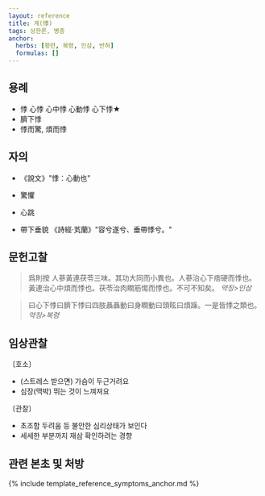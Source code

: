 ```yaml
---
layout: reference
title: 계(悸)
tags: 상한론, 병증
anchor:
  herbs: [황련, 복령, 인삼, 반하]
  formulas: []
---
```



## 용례

* 悸 心悸 心中悸 心動悸 心下悸★
* 臍下悸
* 悸而驚, 煩而悸

## 자의

* 《說文》"悸：心動也"

* 驚懼
* 心跳
* 帶下垂貌 《詩經·芄蘭》"容兮遂兮、垂帶悸兮。"

## 문헌고찰

> 爲則按 人蔘黃連茯苓三味。其功大同而小異也。人蔘治心下痞硬而悸也。黃連治心中煩而悸也。茯苓治肉瞤筋惕而悸也。不可不知矣。 _약징>인삼_

> 曰心下悸曰臍下悸曰四肢聶聶動曰身瞤動曰頭眩曰煩躁。一是皆悸之類也。_약징>복령_



## 임상관찰

〔호소〕

* (스트레스 받으면) 가슴이 두근거려요
* 심장(맥박) 뛰는 것이 느껴져요

〔관찰〕

* 초조함 두려움 등 불안한 심리상태가 보인다
* 세세한 부분까지 재삼 확인하려는 경향


## 관련 본초 및 처방


{% include template_reference_symptoms_anchor.md %}
